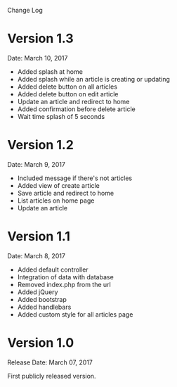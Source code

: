
Change Log

Version 1.3
===========

Date: March 10, 2017

- Added splash at home
- Added splash while an article is creating or updating
- Added delete button on all articles
- Added delete button on edit article
- Update an article and redirect to home
- Added confirmation before delete article
- Wait time splash of 5 seconds

Version 1.2
===========

Date: March 9, 2017

- Included message if there's not articles
- Added view of create article
- Save article and redirect to home
- List articles on home page
- Update an article

Version 1.1
================

Date: March 8, 2017

- Added default controller
- Integration of data with database
- Removed index.php from the url
- Added jQuery
- Added bootstrap
- Added handlebars
- Added custom style for all articles page

Version 1.0
================

Release Date: March 07, 2017

First publicly released version.